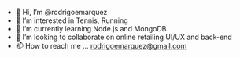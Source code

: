 - 👋 Hi, I’m @rodrigoemarquez
- 👀 I’m interested in Tennis, Running
- 🌱 I’m currently learning Node.js and MongoDB
- 💞️ I’m looking to collaborate on online retailing UI/UX and back-end
- 📫 How to reach me ... rodrigoemarquez@gmail.com
